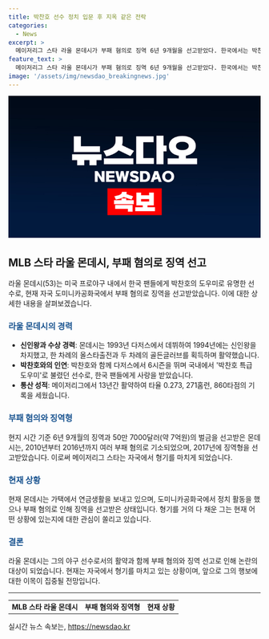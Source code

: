 ```yaml
---
title: 박찬호 선수 정치 입문 후 지옥 같은 전락
categories:
  - News
excerpt: >
  메이저리그 스타 라울 몬데시가 부패 혐의로 징역 6년 9개월을 선고받았다. 한국에서는 박찬호의 특급 도우미로 불렸던 그는 1994년 신인왕을 차지했고, 메이저리그 13년 동안 0.273의 타율로 271홈런, 860타점을 기록했다. 은퇴 후 정치인으로 활동하던 그는 산크리스토발 시장 시절 500만 달러를 횡령하는 등 부패 혐의로 기소되어 징역형을 선고받았다. 최근 가택 연금을 즐기던 그는 이번 합의로 형기를 다 채웠다고 전해졌다.
feature_text: >
  메이저리그 스타 라울 몬데시가 부패 혐의로 징역 6년 9개월을 선고받았다. 한국에서는 박찬호의 특급 도우미로 불렸던 그는 1994년 신인왕을 차지했고, 메이저리그 13년 동안 0.273의 타율로 271홈런, 860타점을 기록했다. 은퇴 후 정치인으로 활동하던 그는 산크리스토발 시장 시절 500만 달러를 횡령하는 등 부패 혐의로 기소되어 징역형을 선고받았다. 최근 가택 연금을 즐기던 그는 이번 합의로 형기를 다 채웠다고 전해졌다.
image: '/assets/img/newsdao_breakingnews.jpg'
---
```


<p><img src="/assets/img/newsdao_breakingnews.jpg" alt="ranknews 속보" /></p>

<h2 data-ke-size="size26">MLB 스타 라울 몬데시, 부패 혐의로 징역 선고</h2>

<p data-ke-size="size16">라울 몬데시(53)는 미국 프로야구 내에서 한국 팬들에게 박찬호의 도우미로 유명한 선수로, 현재 자국 도미니카공화국에서 부패 혐의로 징역을 선고받았습니다. 이에 대한 상세한 내용을 살펴보겠습니다.</p>

<h3><b><span style="color: #1a5490;">라울 몬데시의 경력</span></b></h3>

<ul>
  <li><b>신인왕과 수상 경력</b>: 몬데시는 1993년 다저스에서 데뷔하여 1994년에는 신인왕을 차지했고, 한 차례의 올스타출전과 두 차례의 골든글러브를 획득하며 활약했습니다.</li>
  <li><b>박찬호와의 인연</b>: 박찬호와 함께 다저스에서 6시즌을 뛰며 국내에서 '박찬호 특급 도우미'로 불렸던 선수로, 한국 팬들에게 사랑을 받았습니다.</li>
  <li><b>통산 성적</b>: 메이저리그에서 13년간 활약하여 타율 0.273, 271홈런, 860타점의 기록을 세웠습니다.</li>
</ul>

<h3><b><span style="color: #1a5490;">부패 혐의와 징역형</span></b></h3>

<p data-ke-size="size16">현지 시간 기준 6년 9개월의 징역과 50만 7000달러(약 7억원)의 벌금을 선고받은 몬데시는, 2010년부터 2016년까지 여러 부패 혐의로 기소되었으며, 2017년에 징역형을 선고받았습니다. 이로써 메이저리그 스타는 자국에서 형기를 마치게 되었습니다.</p>

<h3><b><span style="color: #1a5490;">현재 상황</span></b></h3>

<p data-ke-size="size16">현재 몬데시는 가택에서 연금생활을 보내고 있으며, 도미니카공화국에서 정치 활동을 했으나 부패 혐의로 인해 징역을 선고받은 상태입니다. 형기를 거의 다 채운 그는 현재 어떤 상황에 있는지에 대한 관심이 쏠리고 있습니다.</p>

<h3><b><span style="color: #1a5490;">결론</span></b></h3>

<p data-ke-size="size16">라울 몬데시는 그의 야구 선수로서의 활약과 함께 부패 혐의와 징역 선고로 인해 논란의 대상이 되었습니다. 현재는 자국에서 형기를 마치고 있는 상황이며, 앞으로 그의 행보에 대한 이목이 집중될 전망입니다.</p>

<hr>

<table>
  <tr>
    <td style="text-align: center; height: 17px;"><b>MLB 스타 라울 몬데시</b></td>
    <td style="text-align: center; height: 17px;"><b>부패 혐의와 징역형</b></td>
    <td style="text-align: center; height: 17px;"><b>현재 상황</b></td>
  </tr>
</table>
실시간 뉴스 속보는, <a href="https://newsdao.kr" rel="dofollow">https://newsdao.kr</a>


